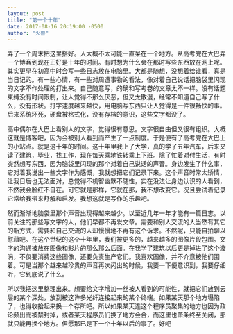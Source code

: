 ```yaml
---
layout: post
title: "第一个十年"
date: 2017-08-16 20:19:00 -0500
author: "火兽"
---
```



弄了一个周末把这里搭好。人大概不太可能一直呆在一个地方。从高考完在大巴弄一个博客到现在正好是十年的时间。有时想为什么会在那时写些东西放在网上呢。其实更早在初高中时会写一些日志放在电脑里。大都是随想，没想着给谁看，真是当日记的。有一些心情，有一些对周遭事物的看法，像对着自己说话把脑袋里闪现的文字不作处理的打出来。自己随意写，的确和写考卷的文章太不一样。没有话题束缚没有时间限制，让人觉得不那么厌恶，但又太散漫，经常不知道自己写了什么，没有形状。打字速度越来越快，用电脑写东西只让人觉得是一件很畅快的事。后来系统坏死，硬盘被格式化，没有存档的意识，这些文字都没了。

高中偶尔在大巴上看别人的文字，觉得很有意思。文字很自由但又很有组织。大概这就是博客吧，因为会被别人看到而产生了一点制度。于是便有了高考完在大巴上的小站点。就是这十年的时间。这十年里我上了大学，真的学了五年汽车，后来又读了建筑，毕业，找工作，现在每天乘地铁转乘上下班。除了忙着对付生活，有时突然想写东西，因为脑袋里闪现的那个对着自己说话的声音。身边发生了什么事，它对着我说出一些文字作为感慨，我就想把它们记录下来。这个声音时常太矫情，让我日后也无法面对，总觉得不机智幽默不随性，实在没法让身边认识的人看到，不然我会脸红不自在。可它就是那样，它就在那，我不想改变它。况且尝试着记录它常给我带来舒解和启发。我想这就是写作的乐趣吧。

然而渐渐地脑袋里那个声音出现得越来越少。以至近几年一年才能有一篇日志。以前关注的那些写文字的人，他们早都不再发文章。需要和别人交流的人当然有其它的新方式，需要和自己交流的人却慢慢地不再有这个诉求。不然呢，只能自拍聊以慰藉吧。在这个世纪的这个十年里，我们被更多的，越来越多的图像片段包围。文字的沟通被放在图像和影片的那么那么后面。在我学了建筑以后更是掉进了这个漩涡，不仅要消费这些图像，还要负责生产它们。我喜欢图像，并不介意被他们围着。可是当那个越来越珍贵的声音再次闪出的时候，我要一下便意识到，我要仔细听，它到底说了什么。

所以我把这里整理出来。想要给文字增加一丝被人看到的可能性，就把它们放到云层的某个深处，放到被这许多光纤连接起来的某个终端。如果某天那个地方塌陷了，也得收拾起来换一个存所吧。所以如果某天连这个程序员聚集的地方也因为政论频出而被禁封掉，或者某天程序员们换了地方会合，而这里也萧条终至关闭，那就只能再换个地方。但愿那已是下一个十年以后的事了。好吧
